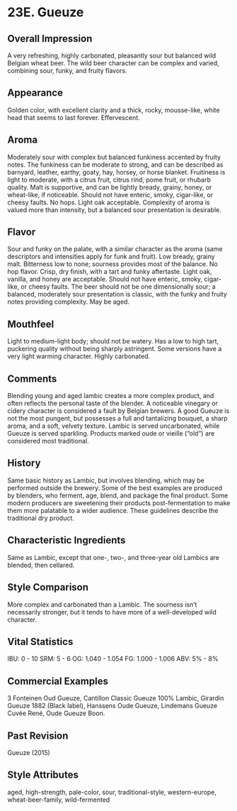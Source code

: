 # 23E. Gueuze

## Overall Impression

A very refreshing, highly carbonated, pleasantly sour but balanced wild Belgian wheat beer. The wild beer character can be complex and varied, combining sour, funky, and fruity flavors.

## Appearance

Golden color, with excellent clarity and a thick, rocky, mousse-like, white head that seems to last forever. Effervescent.

## Aroma

Moderately sour with complex but balanced funkiness accented by fruity notes. The funkiness can be moderate to strong, and can be described as barnyard, leather, earthy, goaty, hay, horsey, or horse blanket. Fruitiness is light to moderate, with a citrus fruit, citrus rind, pome fruit, or rhubarb quality. Malt is supportive, and can be lightly bready, grainy, honey, or wheat-like, if noticeable. Should not have enteric, smoky, cigar-like, or cheesy faults. No hops. Light oak acceptable. Complexity of aroma is valued more than intensity, but a balanced sour presentation is desirable.

## Flavor

Sour and funky on the palate, with a similar character as the aroma (same descriptors and intensities apply for funk and fruit). Low bready, grainy malt. Bitterness low to none; sourness provides most of the balance. No hop flavor. Crisp, dry finish, with a tart and funky aftertaste. Light oak, vanilla, and honey are acceptable. Should not have enteric, smoky, cigar-like, or cheesy faults. The beer should not be one dimensionally sour; a balanced, moderately sour presentation is classic, with the funky and fruity notes providing complexity. May be aged.

## Mouthfeel

Light to medium-light body; should not be watery. Has a low to high tart, puckering quality without being sharply astringent. Some versions have a very light warming character. Highly carbonated.

## Comments

Blending young and aged lambic creates a more complex product, and often reflects the personal taste of the blender. A noticeable vinegary or cidery character is considered a fault by Belgian brewers. A good Gueuze is not the most pungent, but possesses a full and tantalizing bouquet, a sharp aroma, and a soft, velvety texture. Lambic is served uncarbonated, while Gueuze is served sparkling. Products marked oude or vieille (“old”) are considered most traditional.

## History

Same basic history as Lambic, but involves blending, which may be performed outside the brewery. Some of the best examples are produced by blenders, who ferment, age, blend, and package the final product. Some modern producers are sweetening their products post-fermentation to make them more palatable to a wider audience. These guidelines describe the traditional dry product.

## Characteristic Ingredients

Same as Lambic, except that one-, two-, and three-year old Lambics are blended, then cellared.

## Style Comparison

More complex and carbonated than a Lambic. The sourness isn’t necessarily stronger, but it tends to have more of a well-developed wild character.

## Vital Statistics

IBU: 0 - 10
SRM: 5 - 6
OG: 1.040 - 1.054
FG: 1.000 - 1.006
ABV: 5% - 8%

## Commercial Examples

3 Fonteinen Oud Gueuze, Cantillon Classic Gueuze 100% Lambic, Girardin Gueuze 1882 (Black label), Hanssens Oude Gueuze, Lindemans Gueuze Cuvée René, Oude Gueuze Boon.

## Past Revision

Gueuze (2015)

## Style Attributes

aged, high-strength, pale-color, sour, traditional-style, western-europe, wheat-beer-family, wild-fermented